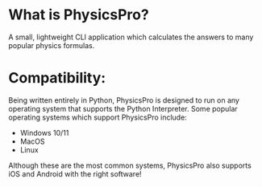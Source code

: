 # What is PhysicsPro?
A small, lightweight CLI application which calculates the answers to many popular physics formulas.

# Compatibility:
Being written entirely in Python, PhysicsPro is designed to run on any operating system that supports the Python Interpreter. 
Some popular operating systems which support PhysicsPro include:
- Windows 10/11
- MacOS
- Linux

Although these are the most common systems, PhysicsPro also supports iOS and Android with the right software!
